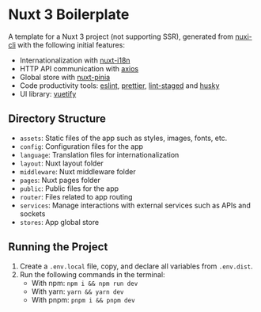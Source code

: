 # Nuxt 3 Boilerplate

A template for a Nuxt 3 project (not supporting SSR), generated from [nuxi-cli](https://nuxt.com/docs/getting-started/installation) with the following initial features:

- Internationalization with [nuxt-i18n](https://i18n.nuxtjs.org/docs/getting-started)
- HTTP API communication with [axios](https://axios-http.com/vi/docs/intro)
- Global store with [nuxt-pinia](https://pinia.vuejs.org/ssr/nuxt.html)
- Code productivity tools: [eslint](https://eslint.org), [prettier](https://prettier.io), [lint-staged](https://www.npmjs.com/package/lint-staged) and [husky](https://www.npmjs.com/package/husky)
- UI library: [vuetify](https://vuetifyjs.com/en/getting-started)

## Directory Structure

- `assets`: Static files of the app such as styles, images, fonts, etc.
- `config`: Configuration files for the app
- `language`: Translation files for internationalization
- `layout`: Nuxt layout folder
- `middleware`: Nuxt middleware folder
- `pages`: Nuxt pages folder
- `public`: Public files for the app
- `router`: Files related to app routing
- `services`: Manage interactions with external services such as APIs and sockets
- `stores`: App global store

## Running the Project

1. Create a `.env.local` file, copy, and declare all variables from `.env.dist`.
2. Run the following commands in the terminal:
   - With npm: `npm i && npm run dev`
   - With yarn: `yarn && yarn dev`
   - With pnpm: `pnpm i && pnpm dev`

